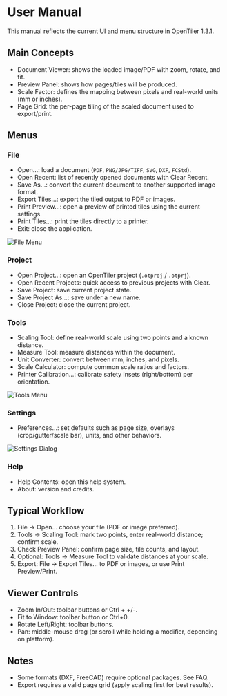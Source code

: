 
# User Manual

This manual reflects the current UI and menu structure in OpenTiler 1.3.1.

## Main Concepts
- Document Viewer: shows the loaded image/PDF with zoom, rotate, and fit.
- Preview Panel: shows how pages/tiles will be produced.
- Scale Factor: defines the mapping between pixels and real-world units (mm or inches).
- Page Grid: the per-page tiling of the scaled document used to export/print.

## Menus

### File
- Open…: load a document (`PDF`, `PNG/JPG/TIFF`, `SVG`, `DXF`, `FCStd`).
- Open Recent: list of recently opened documents with Clear Recent.
- Save As…: convert the current document to another supported image format.
- Export Tiles…: export the tiled output to PDF or images.
- Print Preview…: open a preview of printed tiles using the current settings.
- Print Tiles…: print the tiles directly to a printer.
- Exit: close the application.

![File Menu](../docs/images/13-file-menu.png)

### Project
- Open Project…: open an OpenTiler project (`.otproj` / `.otprj`).
- Open Recent Projects: quick access to previous projects with Clear.
- Save Project: save current project state.
- Save Project As…: save under a new name.
- Close Project: close the current project.

### Tools
- Scaling Tool: define real-world scale using two points and a known distance.
- Measure Tool: measure distances within the document.
- Unit Converter: convert between mm, inches, and pixels.
- Scale Calculator: compute common scale ratios and factors.
- Printer Calibration…: calibrate safety insets (right/bottom) per orientation.

![Tools Menu](../docs/images/16-tools-menu.png)

### Settings
- Preferences…: set defaults such as page size, overlays (crop/gutter/scale bar), units, and other behaviors.

![Settings Dialog](../docs/images/18-settings-dialog.png)

### Help
- Help Contents: open this help system.
- About: version and credits.

## Typical Workflow
1) File → Open… choose your file (PDF or image preferred).
2) Tools → Scaling Tool: mark two points, enter real-world distance; confirm scale.
3) Check Preview Panel: confirm page size, tile counts, and layout.
4) Optional: Tools → Measure Tool to validate distances at your scale.
5) Export: File → Export Tiles… to PDF or images, or use Print Preview/Print.

## Viewer Controls
- Zoom In/Out: toolbar buttons or Ctrl + +/-.
- Fit to Window: toolbar button or Ctrl+0.
- Rotate Left/Right: toolbar buttons.
- Pan: middle-mouse drag (or scroll while holding a modifier, depending on platform).

## Notes
- Some formats (DXF, FreeCAD) require optional packages. See FAQ.
- Export requires a valid page grid (apply scaling first for best results).
